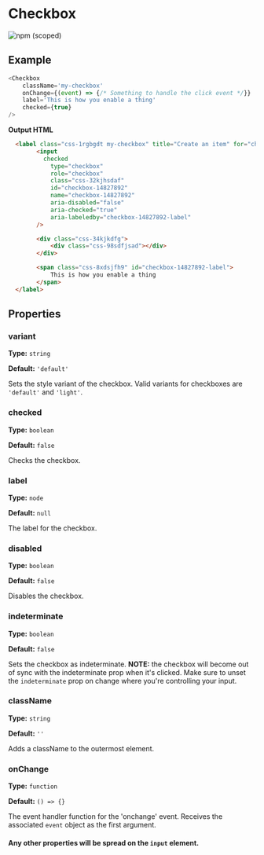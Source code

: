 # Checkbox

![npm (scoped)](https://img.shields.io/npm/v/@leafygreen-ui/checkbox.svg)

## Example

```Javascript
<Checkbox
	className='my-checkbox'
	onChange={(event) => {/* Something to handle the click event */}}
	label='This is how you enable a thing'
	checked={true}
/>
```

**Output HTML**

```HTML
  <label class="css-1rgbgdt my-checkbox" title="Create an item" for="checkbox-14827892">
		<input
		  checked
			type="checkbox"
			role="checkbox"
			class="css-32kjhsdaf"
			id="checkbox-14827892"
			name="checkbox-14827892"
			aria-disabled="false"
			aria-checked="true"
			aria-labeledby="checkbox-14827892-label"
		/>

		<div class="css-34kjkdfg">
			<div class="css-98sdfjsad"></div>
		</div>

		<span class="css-8xdsjfh9" id="checkbox-14827892-label">
			This is how you enable a thing
		</span>
  </label>
```

## Properties

### variant

**Type:** `string`

**Default:** `'default'`

Sets the style variant of the checkbox. Valid variants for checkboxes are `'default'` and `'light'`.

### checked

**Type:** `boolean`

**Default:** `false`

Checks the checkbox.

### label

**Type:** `node`

**Default:** `null`

The label for the checkbox.

### disabled

**Type:** `boolean`

**Default:** `false`

Disables the checkbox.

### indeterminate

**Type:** `boolean`

**Default:** `false`

Sets the checkbox as indeterminate. **NOTE:** the checkbox will become out of sync with the indeterminate prop when it's clicked. Make sure to unset the `indeterminate` prop on change where you're controlling your input.

### className

**Type:** `string`

**Default:** `''`

Adds a className to the outermost element.

### onChange

**Type:** `function`

**Default:** `() => {}`

The event handler function for the 'onchange' event. Receives the associated `event` object as the first argument.

#### Any other properties will be spread on the `input` element.
